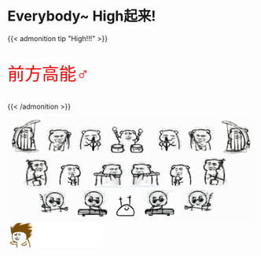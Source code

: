 # Everybody~ High起来!

<script src="https://cdn.jsdelivr.net/gh/lewky/carnival@master/js/carnival.js"></script>

{{< admonition tip "High!!!" >}}
<p style="font-size:35px; color:red;"><i class="fas fa-exclamation-triangle"></i> 前方高能♂</p>
{{< /admonition >}}

![1.gif](/images/posts/carnival/1.gif)
![2.gif](/images/posts/carnival/2.gif)

